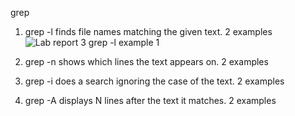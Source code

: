 grep

1) grep -l finds file names matching the given text.
2 examples
![Lab report 3 grep -l example 1](https://user-images.githubusercontent.com/122496390/218268260-f3643999-5758-4d9b-857d-c811cff29578.png)

2) grep -n shows which lines the text appears on.
2 examples
3) grep -i does a search ignoring the case of the text.
2 examples
4) grep -A displays N lines after the text it matches.
2 examples

